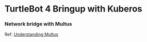 # TurtleBot 4 Bringup with Kuberos


### Network bridge with Multus


Ref: [Understanding Multus](https://kubeops.net/blog/exploring-multus-an-advanced-networking-solution-for-kubernetes)


